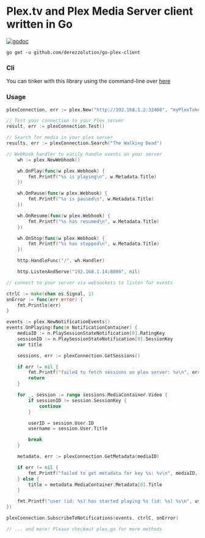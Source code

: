 # Plex.tv and Plex Media Server client written in Go

[![godoc](http://img.shields.io/badge/godoc-reference-blue.svg?style=flat)](https://godoc.org/github.com/derezzolution/go-plex-client)

`go get -u github.com/derezzolution/go-plex-client`

### Cli

You can tinker with this library using the command-line over [here](./cmd)

### Usage

```Go
plexConnection, err := plex.New("http://192.168.1.2:32400", "myPlexToken")

// Test your connection to your Plex server
result, err := plexConnection.Test()

// Search for media in your plex server
results, err := plexConnection.Search("The Walking Dead")

// Webhook handler to easily handle events on your server
	wh := plex.NewWebhook()

	wh.OnPlay(func(w plex.Webhook) {
		fmt.Printf("%s is playing\n", w.Metadata.Title)
	})

	wh.OnPause(func(w plex.Webhook) {
		fmt.Printf("%s is paused\n", w.Metadata.Title)
	})

	wh.OnResume(func(w plex.Webhook) {
		fmt.Printf("%s has resumed\n", w.Metadata.Title)
	})

	wh.OnStop(func(w plex.Webhook) {
		fmt.Printf("%s has stopped\n", w.Metadata.Title)
	})

	http.HandleFunc("/", wh.Handler)

	http.ListenAndServe("192.168.1.14:8080", nil)

// connect to your server via websockets to listen for events

ctrlC := make(chan os.Signal, 1)
onError := func(err error) {
	fmt.Println(err)
}

events := plex.NewNotificationEvents()
events.OnPlaying(func(n NotificationContainer) {
	mediaID := n.PlaySessionStateNotification[0].RatingKey
	sessionID := n.PlaySessionStateNotification[0].SessionKey
	var title

	sessions, err := plexConnection.GetSessions()

	if err != nil {
		fmt.Printf("failed to fetch sessions on plex server: %v\n", err)
		return
	}

	for _, session := range sessions.MediaContainer.Video {
		if sessionID != session.SessionKey {
			continue
		}

		userID = session.User.ID
		username = session.User.Title

		break
	}

	metadata, err := plexConnection.GetMetadata(mediaID)

	if err != nil {
		fmt.Printf("failed to get metadata for key %s: %v\n", mediaID, err)
	} else {
		title = metadata.MediaContainer.Metadata[0].Title
	}

	fmt.Printf("user (id: %s) has started playing %s (id: %s) %s\n", username, userID, title, mediaID)
})

plexConnection.SubscribeToNotifications(events, ctrlC, onError)

// ... and more! Please checkout plex.go for more methods
```
